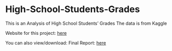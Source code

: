 # High-School-Students-Grades

This is an Analysis of High School Students’ Grades
The data is from Kaggle


Website for this project: [here](https://wenrui-cai.github.io/High-School-Students-Grades/)

You can also view/download: 
Final Report: [here](https://wenrui-cai.github.io/High-School-Students-Grades/Final%20Report.docx)

